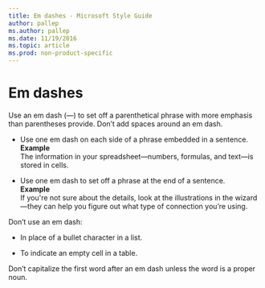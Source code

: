 ```yaml
---
title: Em dashes - Microsoft Style Guide
author: pallep
ms.author: pallep
ms.date: 11/19/2016
ms.topic: article
ms.prod: non-product-specific
---
```


# Em dashes

Use
an em dash (—) to set off a parenthetical phrase with more
emphasis than parentheses provide. Don’t add spaces around an em
dash.

  - Use one em dash on each side of a phrase embedded in a sentence.  
    **Example**  
    The information in your spreadsheet—numbers, formulas, and text—is stored in cells.

  - Use one em dash to set off a phrase at the end of a sentence.  
    **Example**  
    If you're not sure about the details, look at the illustrations in the wizard—they can help you figure out what type of connection you’re using.

Don’t use an em dash:

  - In place of a bullet character in a list.  
  
  - To indicate an empty cell in a table.

Don’t capitalize the first word after an em dash unless the word is a proper noun.
